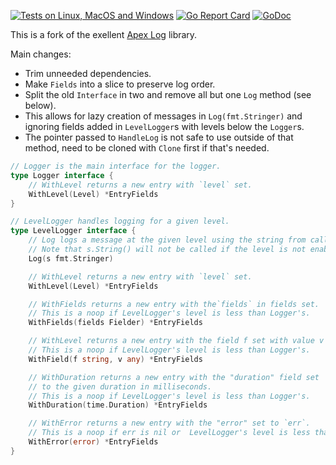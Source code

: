 
[![Tests on Linux, MacOS and Windows](https://github.com/bep/logg/workflows/Test/badge.svg)](https://github.com/bep/logg/actions?query=workflow:Test)
[![Go Report Card](https://goreportcard.com/badge/github.com/bep/logg)](https://goreportcard.com/report/github.com/bep/logg)
[![GoDoc](https://godoc.org/github.com/bep/logg?status.svg)](https://godoc.org/github.com/bep/logg)

This is a fork of the exellent [Apex Log](https://github.com/apex/log) library.

Main changes:

* Trim unneeded dependencies.
* Make `Fields` into a slice to preserve log order.
* Split the old `Interface` in two and remove all but one `Log` method (see below).
* This allows for lazy creation of messages in `Log(fmt.Stringer)` and ignoring fields added in `LevelLogger`s with levels below the `Logger`s.
* The pointer passed to `HandleLog` is not safe to use outside of that method, need to be cloned with `Clone` first if that's needed.

```go
// Logger is the main interface for the logger.
type Logger interface {
	// WithLevel returns a new entry with `level` set.
	WithLevel(Level) *EntryFields
}

// LevelLogger handles logging for a given level.
type LevelLogger interface {
	// Log logs a message at the given level using the string from calling s.String().
	// Note that s.String() will not be called if the level is not enabled.
	Log(s fmt.Stringer)

	// WithLevel returns a new entry with `level` set.
	WithLevel(Level) *EntryFields

	// WithFields returns a new entry with the`fields` in fields set.
	// This is a noop if LevelLogger's level is less than Logger's.
	WithFields(fields Fielder) *EntryFields

	// WithLevel returns a new entry with the field f set with value v
	// This is a noop if LevelLogger's level is less than Logger's.
	WithField(f string, v any) *EntryFields

	// WithDuration returns a new entry with the "duration" field set
	// to the given duration in milliseconds.
	// This is a noop if LevelLogger's level is less than Logger's.
	WithDuration(time.Duration) *EntryFields

	// WithError returns a new entry with the "error" set to `err`.
	// This is a noop if err is nil or  LevelLogger's level is less than Logger's.
	WithError(error) *EntryFields
}

```